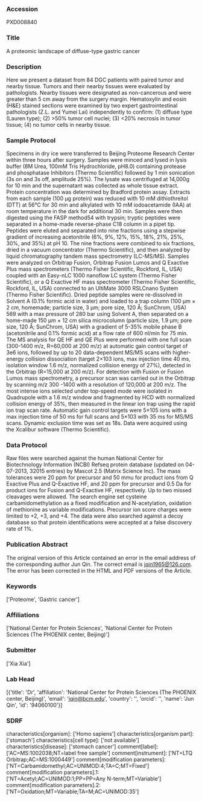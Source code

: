 ### Accession
PXD008840

### Title
A proteomic landscape of diffuse-type gastric cancer

### Description
Here we present a dataset from 84 DGC patients with paired tumor and nearby tissue. Tumors and their nearby tissues were evaluated by pathologists. Nearby tissues were designated as non-cancerous and were greater than 5 cm away from the surgery margin. Hematoxylin and eosin (H&E) stained sections were examined by two expert gastrointestinal pathologists (Z.L. and Yumei Lai) independently to confirm: (1) diffuse type (Lauren type); (2) >50% tumor cell nuclei; (3) <20% necrosis in tumor tissue; (4) no tumor cells in nearby tissue.

### Sample Protocol
Specimens in dry ice were transferred to Beijing Proteome Research Center within three hours after surgery. Samples were minced and lysed in lysis buffer (8M Urea, 100mM Tris Hydrochloride, pH8.0) containing protease and phosphatase Inhibitors (Thermo Scientific) followed by 1 min sonication (3s on and 3s off, amplitude 25%). The lysate was centrifuged at 14,000g for 10 min and the supernatant was collected as whole tissue extract. Protein concentration was determined by Bradford protein assay. Extracts from each sample (100 μg protein) was reduced with 10 mM dithiothreitol (DTT) at 56°C for 30 min and alkylated with 10 mM iodoacetamide (IAA) at room temperature in the dark for additional 30 min. Samples were then digested using the FASP method54 with trypsin; tryptic peptides were separated in a home-made reverse-phase C18 column in a pipet tip. Peptides were eluted and separated into nine fractions using a stepwise gradient of increasing acetonitrile (6%, 9%, 12%, 15%, 18%, 21%, 25%, 30%, and 35%) at pH 10. The nine fractions were combined to six fractions, dried in a vacuum concentrator (Thermo Scientific), and then analyzed by liquid chromatography tandem mass spectrometry (LC-MS/MS). Samples were analyzed on Orbitrap Fusion, Orbitrap Fusion Lumos and Q Exactive Plus mass spectrometers (Thermo Fisher Scientific, Rockford, IL, USA) coupled with an Easy-nLC 1000 nanoflow LC system (Thermo Fisher Scientific), or a Q Exactive HF mass spectrometer (Thermo Fisher Scientific, Rockford, IL, USA) connected to an UltiMate 3000 RSLCnano System (Thermo Fisher Scientific). Dried peptide samples were re-dissolved in Solvent A (0.1% formic acid in water) and loaded to a trap column (100 μm × 2 cm, homemade; particle size, 3 μm; pore size, 120 Å; SunChrom, USA) 569 with a max pressure of 280 bar using Solvent A, then separated on a home-made 150 μm × 12 cm silica microcolumn (particle size, 1.9 μm; pore size, 120 Å; SunChrom, USA) with a gradient of 5-35% mobile phase B (acetonitrile and 0.1% formic acid) at a flow rate of 600 nl/min for 75 min. The MS analysis for QE HF and QE Plus were performed with one full scan (300-1400 m/z, R=60,000 at 200 m/z) at automatic gain control target of 3e6 ions, followed by up to 20 data-dependent MS/MS scans with higher-energy collision dissociation (target 2×103 ions, max injection time 40 ms, isolation window 1.6 m/z, normalized collision energy of 27%), detected in the Orbitrap (R=15,000 at 200 m/z). For detection with Fusion or Fusion Lumos mass spectrometry, a precursor scan was carried out in the Orbitrap by scanning m/z 300 -1400 with a resolution of 120,000 at 200 m/z. The most intense ions selected under top-speed mode were isolated in Quadrupole with a 1.6 m/z window and fragmented by HCD with normalized collision energy of 35%, then measured in the linear ion trap using the rapid ion trap scan rate. Automatic gain control targets were 5×105 ions with a max injection time of 50 ms for full scans and 5×103 with 35 ms for MS/MS scans. Dynamic exclusion time was set as 18s. Data were acquired using the Xcalibur software (Thermo Scientific).

### Data Protocol
Raw files were searched against the human National Center for Biotechnology Information (NCBI) Refseq protein database (updated on 04-07-2013, 32015 entries) by Mascot 2.5 (Matrix Science Inc). The mass tolerances were 20 ppm for precursor and 50 mmu for product ions from Q Exactive Plus and Q-Exactive HF, and 20 ppm for precursor and 0.5 Da for product ions for Fusion and Q-Exactive HF, respectively. Up to two missed cleavages were allowed. The search engine set cysteine carbamidomethylation as a fixed modification and N-acetylation, oxidation of methionine as variable modifications. Precursor ion score charges were limited to +2, +3, and +4. The data were also searched against a decoy database so that protein identifications were accepted at a false discovery rate of 1%.

### Publication Abstract
The original version of this Article contained an error in the email address of the corresponding author Jun Qin. The correct email is jqin1965@126.com. The error has been corrected in the HTML and PDF versions of the Article.

### Keywords
['Proteome', 'Gastric cancer']

### Affiliations
['National Center for Protein Sciences', 'National Center for Protein Sciences (The PHOENIX center, Beijing)']

### Submitter
['Xia Xia']

### Lab Head
[{'title': 'Dr', 'affiliation': 'National Center for Protein Sciences (The PHOENIX center, Beijing)', 'email': 'jqin@bcm.edu', 'country': '', 'orcid': '', 'name': 'Jun Qin', 'id': '94060100'}]

### SDRF
characteristics[organism]: ['Homo sapiens']
characteristics[organism part]: ['stomach']
characteristics[cell type]: ['not available']
characteristics[disease]: ['stomach cancer']
comment[label]: ['AC=MS:1002038;NT=label free sample']
comment[instrument]: ['NT=LTQ Orbitrap;AC=MS:1000449']
comment[modification parameters]: ['NT=Carbamidomethyl;AC=UNIMOD:4;TA=C;MT=Fixed']
comment[modification parameters].1: ['NT=Acetyl;AC=UNIMOD:1;PP=PP=Any N-term;MT=Variable']
comment[modification parameters].2: ['NT=Oxidation;MT=Variable;TA=M;AC=UNIMOD:35']

